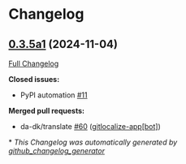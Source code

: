 # Changelog

## [0.3.5a1](https://github.com/OpenVoiceOS/skill-ovos-date-time/tree/0.3.5a1) (2024-11-04)

[Full Changelog](https://github.com/OpenVoiceOS/skill-ovos-date-time/compare/0.3.4...0.3.5a1)

**Closed issues:**

- PyPI automation [\#11](https://github.com/OpenVoiceOS/skill-ovos-date-time/issues/11)

**Merged pull requests:**

- da-dk/translate [\#60](https://github.com/OpenVoiceOS/skill-ovos-date-time/pull/60) ([gitlocalize-app[bot]](https://github.com/apps/gitlocalize-app))



\* *This Changelog was automatically generated by [github_changelog_generator](https://github.com/github-changelog-generator/github-changelog-generator)*
